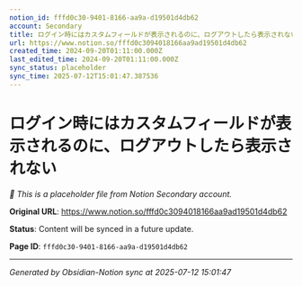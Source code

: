 ```yaml
---
notion_id: fffd0c30-9401-8166-aa9a-d19501d4db62
account: Secondary
title: ログイン時にはカスタムフィールドが表示されるのに、ログアウトしたら表示されない
url: https://www.notion.so/fffd0c3094018166aa9ad19501d4db62
created_time: 2024-09-20T01:11:00.000Z
last_edited_time: 2024-09-20T01:11:00.000Z
sync_status: placeholder
sync_time: 2025-07-12T15:01:47.387536
---
```


# ログイン時にはカスタムフィールドが表示されるのに、ログアウトしたら表示されない

*🔄 This is a placeholder file from Notion Secondary account.*

**Original URL**: https://www.notion.so/fffd0c3094018166aa9ad19501d4db62

**Status**: Content will be synced in a future update.

**Page ID**: `fffd0c30-9401-8166-aa9a-d19501d4db62`

---

*Generated by Obsidian-Notion sync at 2025-07-12 15:01:47*
